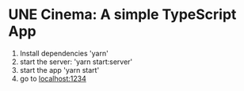# UNE Cinema: A simple TypeScript App

1. Install dependencies 'yarn'
2. start the server: 'yarn start:server'
3. start the app 'yarn start'
4. go to [localhost:1234](http://localhost:1234)
